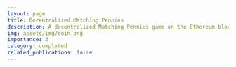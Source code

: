 ```yaml
---
layout: page
title: Decentralized Matching Pennies
description: A decentralized Matching Pennies game on the Ethereum blockchain.
img: assets/img/coin.png
importance: 3
category: completed
related_publications: false
---
```

